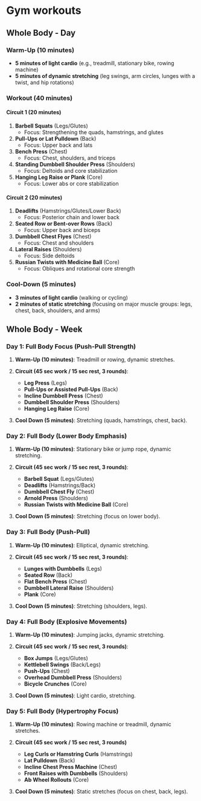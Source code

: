 # Gym workouts 

## Whole Body - Day 
### Warm-Up (10 minutes)
- **5 minutes of light cardio** (e.g., treadmill, stationary bike, rowing machine)
- **5 minutes of dynamic stretching** (leg swings, arm circles, lunges with a twist, and hip rotations)
### Workout (40 minutes)

#### Circuit 1 (20 minutes)
1. **Barbell Squats** (Legs/Glutes)
    - Focus: Strengthening the quads, hamstrings, and glutes
2. **Pull-Ups or Lat Pulldown** (Back)
    - Focus: Upper back and lats
3. **Bench Press** (Chest)
    - Focus: Chest, shoulders, and triceps
4. **Standing Dumbbell Shoulder Press** (Shoulders)
    - Focus: Deltoids and core stabilization
5. **Hanging Leg Raise or Plank** (Core)
    - Focus: Lower abs or core stabilization
#### Circuit 2 (20 minutes)
1. **Deadlifts** (Hamstrings/Glutes/Lower Back)
    - Focus: Posterior chain and lower back
2. **Seated Row or Bent-over Rows** (Back)
    - Focus: Upper back and biceps
3. **Dumbbell Chest Flyes** (Chest)
    - Focus: Chest and shoulders
4. **Lateral Raises** (Shoulders)
    - Focus: Side deltoids
5. **Russian Twists with Medicine Ball** (Core)
    - Focus: Obliques and rotational core strength
### Cool-Down (5 minutes)

- **3 minutes of light cardio** (walking or cycling)
- **2 minutes of static stretching** (focusing on major muscle groups: legs, chest, back, shoulders, and arms)

## Whole Body - Week

### Day 1: Full Body Focus (Push-Pull Strength)

1. **Warm-Up (10 minutes)**: Treadmill or rowing, dynamic stretches.
    
2. **Circuit (45 sec work / 15 sec rest, 3 rounds)**:
    - **Leg Press** (Legs)
    - **Pull-Ups or Assisted Pull-Ups** (Back)
    - **Incline Dumbbell Press** (Chest)
    - **Dumbbell Shoulder Press** (Shoulders)
    - **Hanging Leg Raise** (Core)

3. **Cool Down (5 minutes)**: Stretching (quads, hamstrings, chest, back).
    
### Day 2: Full Body (Lower Body Emphasis)

1. **Warm-Up (10 minutes)**: Stationary bike or jump rope, dynamic stretching.
    
2. **Circuit (45 sec work / 15 sec rest, 3 rounds)**:
    - **Barbell Squat** (Legs/Glutes)
    - **Deadlifts** (Hamstrings/Back)
    - **Dumbbell Chest Fly** (Chest)
    - **Arnold Press** (Shoulders)
    - **Russian Twists with Medicine Ball** (Core)
    
3. **Cool Down (5 minutes)**: Stretching (focus on lower body).
    
### Day 3: Full Body (Push-Pull)

1. **Warm-Up (10 minutes)**: Elliptical, dynamic stretching.
    
2. **Circuit (45 sec work / 15 sec rest, 3 rounds)**:
    - **Lunges with Dumbbells** (Legs)
    - **Seated Row** (Back)
    - **Flat Bench Press** (Chest)
    - **Dumbbell Lateral Raise** (Shoulders)
    - **Plank** (Core)

3. **Cool Down (5 minutes)**: Stretching (shoulders, legs).
    
### Day 4: Full Body (Explosive Movements)

1. **Warm-Up (10 minutes)**: Jumping jacks, dynamic stretching.
    
2. **Circuit (45 sec work / 15 sec rest, 3 rounds)**:
    - **Box Jumps** (Legs/Glutes)
    - **Kettlebell Swings** (Back/Legs)
    - **Push-Ups** (Chest)
    - **Overhead Dumbbell Press** (Shoulders)
    - **Bicycle Crunches** (Core)

3. **Cool Down (5 minutes)**: Light cardio, stretching.
    
### Day 5: Full Body (Hypertrophy Focus)

1. **Warm-Up (10 minutes)**: Rowing machine or treadmill, dynamic stretches.
    
2. **Circuit (45 sec work / 15 sec rest, 3 rounds)**
    - **Leg Curls or Hamstring Curls** (Hamstrings)
    - **Lat Pulldown** (Back)
    - **Incline Chest Press Machine** (Chest)
    - **Front Raises with Dumbbells** (Shoulders)
    - **Ab Wheel Rollouts** (Core)

3. **Cool Down (5 minutes)**: Static stretches (focus on chest, back, legs).